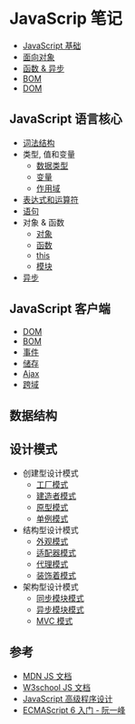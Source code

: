 # JavaScrip 笔记

- [JavaScript 基础](./基础知识/JS基础.md)
- [面向对象](./基础知识/面向对象.md)
- [函数 & 异步](./基础知识/函数.md)
- [BOM](./基础知识/BOM.md)
- [DOM](./基础知识/DOM.md)

## JavaScript 语言核心

- [词法结构]()
- 类型, 值和变量
  - [数据类型](./语言核心/类型_值_变量/数据类型.md)
  - [变量](./语言核心/类型_值_变量/变量.md)
  - [作用域](./语言核心/类型_值_变量/作用域.md)
- [表达式和运算符]()
- [语句]()
- 对象 & 函数
  - [对象](./语言核心/对象_函数/对象.md)
  - [函数](./语言核心/对象_函数/函数.md)
  - [this](./语言核心/对象_函数/this.md)
  - [模块](./语言核心/对象_函数/模块.md)
- [异步](./语言核心/异步/异步.md)

## JavaScript 客户端

- [DOM](./客户端/DOM.md)
- [BOM](./客户端/BOM.md)
- [事件](./客户端/事件.md)
- [储存](./客户端/储存.md)
- [Ajax](./客户端/ajax.md)
- [跨域](./客户端/跨域.md)

## 数据结构

## 设计模式

- 创建型设计模式
  - [工厂模式](./设计模式/创建型/工厂模式.md)
  - [建造者模式](./设计模式/创建型/建造者模式.md)
  - [原型模式](./设计模式/创建型/原型模式.md)
  - [单例模式](./设计模式/创建型/单例模式.md)
- 结构型设计模式
  - [外观模式](./设计模式/结构型/外观模式.md)
  - [适配器模式](./设计模式/结构型/适配器模式.md)
  - [代理模式](./设计模式/结构型/代理模式.md)
  - [装饰着模式](./设计模式/结构型/装饰着模式.md)
- 架构型设计模式
  - [同步模块模式](./设计模式/架构型/同步模块模式.md)
  - [异步模块模式](./设计模式/架构型/异步模块模式.md)
  - [MVC 模式](./设计模式/架构型/mvc模式.md)

## 参考

- [MDN JS 文档](https://developer.mozilla.org/zh-CN/docs/Web/JavaScript/Reference/Global_Objects)
- [W3school JS 文档](http://www.w3school.com.cn/jsref/index.asp)
- [JavaScript 高级程序设计](http://www.ituring.com.cn/book/946)
- [ECMAScript 6 入门 - 阮一峰](http://es6.ruanyifeng.com/)
